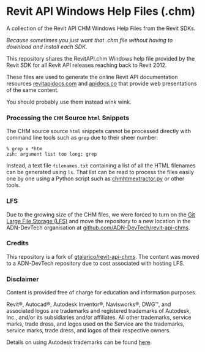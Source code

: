 # Revit API Windows Help Files (.chm)

A collection of the Revit API CHM Windows Help Files from the Revit SDKs.

_Because sometimes you just want that .chm file without having to download and install each SDK_.

This repository shares the RevitAPI.chm Windows help file provided by the Revit SDK for all Revit API releases reaching back to Revit 2012.

These files are used to generate the online Revit API documentation
resources [revitapidocs.com](https://www.revitapidocs.com/)
and [apidocs.co](https://apidocs.co/) that
provide web presentations of the same content.

You should probably use them instead wink wink.

### Processing the `CHM` Source `html` Snippets

The CHM source source `html` snippets cannot be processed directly with command line tools such as `grep` due to their sheer number:

```
% grep x *htm
zsh: argument list too long: grep
```

Instead, a text file `filenames.txt` containing a list of all the HTML filenames can be generated using `ls`.
That list can be read to process the files easily one by one using a Python script such
as [chmhtmextractor.py](https://github.com/jeremytammik/chmhtmextractor) or other tools.

### LFS

Due to the growing size of the CHM files, we were forced to turn on
the [Git Large File Storage (LFS)](https://git-lfs.github.com/) and move the repository to a new location in the ADN-DevTech organisation
at [github.com/ADN-DevTech/revit-api-chms](https://github.com/ADN-DevTech/revit-api-chms).

### Credits
This repository is a fork of [gtalarico/revit-api-chms](https://github.com/gtalarico/revit-api-chms). The content was moved to a ADN-DevTech repository due to cost associated with hosting LFS.


### Disclaimer

Content is provided free of charge for education and information purposes.

Revit®, Autocad®, Autodesk Inventor®, Navisworks®, DWG™, and associated logos are trademarks and registered trademarks of Autodesk, Inc., and/or its subsidiaries and/or affiliates. All other trademarks, service marks, trade dress, and logos used on the Service are the trademarks, service marks, trade dress, and logos of their respective owners.

Details on using Autodesk trademarks can be found [here](https://www.autodesk.com/company/legal-notices-trademarks/trademarks/autodesk-inc).
